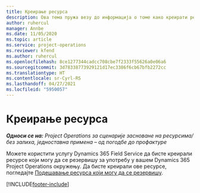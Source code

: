 ```yaml
---
title: Креирање ресурса
description: Ова тема пружа везу до информација о томе како креирати ресурсе који могу да се резервишу.
author: ruhercul
manager: Annbe
ms.date: 11/05/2020
ms.topic: article
ms.service: project-operations
ms.reviewer: kfend
ms.author: ruhercul
ms.openlocfilehash: 8ce1277344cadcc708cbe7f2333f55626a0e06a6
ms.sourcegitcommit: 3d78338773929121d17ec3386f6cb67bfb2272cc
ms.translationtype: HT
ms.contentlocale: sr-Cyrl-RS
ms.lasthandoff: 04/27/2021
ms.locfileid: "5950057"
---
```

# <a name="create-resources"></a>Креирање ресурса

_**Односи се на:** Project Operations за сценарије засноване на ресурсима/без залиха, једноставна примена – од погодбе до профактуре_

Можете користити услугу Dynamics 365 Field Service да бисте креирали ресурсе који могу да се резервишу за употребу у вашем Dynamics 365 Project Operations окружењу. Да бисте креирали ове ресурсе, погледајте [Подешавање ресурса који могу да се резервишу](/dynamics365/field-service/set-up-bookable-resources).


[!INCLUDE[footer-include](../includes/footer-banner.md)]